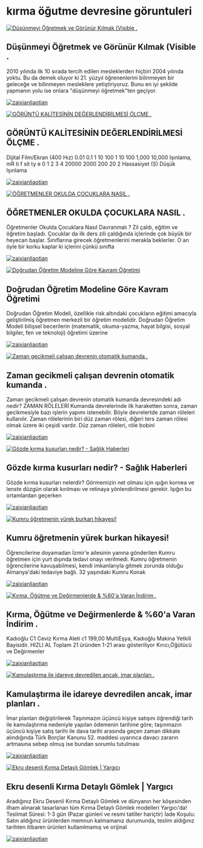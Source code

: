 # kırma öğutme devresine göruntuleri
<a href="https://mnn.zoosnet.net/LR/Chatpre.aspx?id=MNN94995150&p=https://topgrinding.com/" target="_blank">![Düşünmeyi Öğretmek ve Görünür Kılmak (Visible .](https://github.com/technlg/images/blob/main/31.jpg)</a>
## Düşünmeyi Öğretmek ve Görünür Kılmak (Visible .
2010 yılında ilk 10 sırada tercih edilen mesleklerden hiçbiri 2004 yılında yoktu. Bu da demek oluyor ki 21. yüzyıl öğrenenlerini bilinmeyen bir geleceğe ve bilinmeyen mesleklere yetiştiriyoruz. Bunu en iyi şekilde yapmanın yolu ise onlara "düşünmeyi öğretmek"ten geçiyor. 
<a href="https://mnn.zoosnet.net/LR/Chatpre.aspx?id=MNN94995150&p=https://topgrinding.com/" target="_blank"><img src="https://github.com/technlg/images/raw/main/chat11.jpg" alt="zaixianliaotian"/></a><a href="//whatsapp.shibangsoft.com/WhatsApp.php" ><img src="https://github.com/technlg/images/raw/main/chat11.png" alt=""></a>
<a href="https://mnn.zoosnet.net/LR/Chatpre.aspx?id=MNN94995150&p=https://topgrinding.com/" target="_blank">![GÖRÜNTÜ KALİTESİNİN DEĞERLENDİRİLMESİ ÖLÇME .](https://github.com/technlg/images/blob/main/14.jpg)</a>
## GÖRÜNTÜ KALİTESİNİN DEĞERLENDİRİLMESİ ÖLÇME .
Dijital Film/Ekran (400 Hız) 0.01 0.1 1 10 100 1 10 100 1,000 10,000 Işınlama, mR ti f sit ty e 0 1 2 3 4 20000 2000 200 20 2 Hassasiyet (S) Düşük Işınlama 
<a href="https://mnn.zoosnet.net/LR/Chatpre.aspx?id=MNN94995150&p=https://topgrinding.com/" target="_blank"><img src="https://github.com/technlg/images/raw/main/chat11.jpg" alt="zaixianliaotian"/></a><a href="//whatsapp.shibangsoft.com/WhatsApp.php" ><img src="https://github.com/technlg/images/raw/main/chat11.png" alt=""></a>
<a href="https://mnn.zoosnet.net/LR/Chatpre.aspx?id=MNN94995150&p=https://topgrinding.com/" target="_blank">![ÖĞRETMENLER OKULDA ÇOCUKLARA NASIL .](https://github.com/technlg/images/blob/main/60.jpg)</a>
## ÖĞRETMENLER OKULDA ÇOCUKLARA NASIL .
Öğretmenler Okulda Çocuklara Nasıl Davranmalı ? Zil çaldı, eğitim ve öğretim başladı. Çocuklar da ilk ders zili çaldığında içlerinde çok büyük bir heyecan başlar. Sınıflarına girecek öğretmenlerini merakla beklerler. O an öyle bir korku kaplar ki içlerini çünkü sınıfta 
<a href="https://mnn.zoosnet.net/LR/Chatpre.aspx?id=MNN94995150&p=https://topgrinding.com/" target="_blank"><img src="https://github.com/technlg/images/raw/main/chat11.jpg" alt="zaixianliaotian"/></a><a href="//whatsapp.shibangsoft.com/WhatsApp.php" ><img src="https://github.com/technlg/images/raw/main/chat11.png" alt=""></a>
<a href="https://mnn.zoosnet.net/LR/Chatpre.aspx?id=MNN94995150&p=https://topgrinding.com/" target="_blank">![Doğrudan Öğretim Modeline Göre Kavram Öğretimi](https://github.com/technlg/images/blob/main/4.jpg)</a>
## Doğrudan Öğretim Modeline Göre Kavram Öğretimi
Doğrudan Öğretim Modeli, özellikle risk altındaki çocukların eğitimi amacıyla geliştirilmiş öğretmen merkezli bir öğretim modelidir. Doğrudan Öğretim Modeli bilişsel becerilerin (matematik, okuma-yazma, hayat bilgisi, sosyal bilgiler, fen ve teknoloji) öğretimi üzerine 
<a href="https://mnn.zoosnet.net/LR/Chatpre.aspx?id=MNN94995150&p=https://topgrinding.com/" target="_blank"><img src="https://github.com/technlg/images/raw/main/chat11.jpg" alt="zaixianliaotian"/></a><a href="//whatsapp.shibangsoft.com/WhatsApp.php" ><img src="https://github.com/technlg/images/raw/main/chat11.png" alt=""></a>
<a href="https://mnn.zoosnet.net/LR/Chatpre.aspx?id=MNN94995150&p=https://topgrinding.com/" target="_blank">![Zaman gecikmeli çalışan devrenin otomatik kumanda .](https://github.com/technlg/images/blob/main/25.jpg)</a>
## Zaman gecikmeli çalışan devrenin otomatik kumanda .
Zaman gecikmeli çalışan devrenin otomatik kumanda devresindeki adı nedir? ZAMAN RÖLELERİ Kumanda devrelerinde ilk haraketten sonra, zaman gecikmesiyle bazı işlerin yapımı istenebilir. Böyle devrelertde zaman röleleri kullanılır. Zaman rölelerinin biri düz zaman rölesi, diğeri ters zaman rölesi olmak üzere iki çeşidi vardır. Düz zaman röleleri, röle bobini 
<a href="https://mnn.zoosnet.net/LR/Chatpre.aspx?id=MNN94995150&p=https://topgrinding.com/" target="_blank"><img src="https://github.com/technlg/images/raw/main/chat11.jpg" alt="zaixianliaotian"/></a><a href="//whatsapp.shibangsoft.com/WhatsApp.php" ><img src="https://github.com/technlg/images/raw/main/chat11.png" alt=""></a>
<a href="https://mnn.zoosnet.net/LR/Chatpre.aspx?id=MNN94995150&p=https://topgrinding.com/" target="_blank">![Gözde kırma kusurları nedir? - Sağlık Haberleri](https://github.com/technlg/images/blob/main/12.jpg)</a>
## Gözde kırma kusurları nedir? - Sağlık Haberleri
Gözde kırma kusurları nelerdir? Görmemizin net olması için ışığın kornea ve lenste düzgün olarak kırılması ve retinaya yönlendirilmesi gerekir. Işığın bu ortamlardan geçerken 
<a href="https://mnn.zoosnet.net/LR/Chatpre.aspx?id=MNN94995150&p=https://topgrinding.com/" target="_blank"><img src="https://github.com/technlg/images/raw/main/chat11.jpg" alt="zaixianliaotian"/></a><a href="//whatsapp.shibangsoft.com/WhatsApp.php" ><img src="https://github.com/technlg/images/raw/main/chat11.png" alt=""></a>
<a href="https://mnn.zoosnet.net/LR/Chatpre.aspx?id=MNN94995150&p=https://topgrinding.com/" target="_blank">![Kumru öğretmenin yürek burkan hikayesi!](https://github.com/technlg/images/blob/main/23.jpg)</a>
## Kumru öğretmenin yürek burkan hikayesi!
Öğrencilerine doyamadan İzmir'e ailesinin yanına gönderilen Kumru öğretmen için yurt dışında tedavi onayı verilmedi. Kumru öğretmenin öğrencilerine kavuşabilmesi, kendi imkanlarıyla gitmek zorunda olduğu Almanya'daki tedaviye bağlı. 32 yaşındaki Kumru Konak 
<a href="https://mnn.zoosnet.net/LR/Chatpre.aspx?id=MNN94995150&p=https://topgrinding.com/" target="_blank"><img src="https://github.com/technlg/images/raw/main/chat11.jpg" alt="zaixianliaotian"/></a><a href="//whatsapp.shibangsoft.com/WhatsApp.php" ><img src="https://github.com/technlg/images/raw/main/chat11.png" alt=""></a>
<a href="https://mnn.zoosnet.net/LR/Chatpre.aspx?id=MNN94995150&p=https://topgrinding.com/" target="_blank">![Kırma, Öğütme ve Değirmenlerde & %60'a Varan İndirim .](https://github.com/technlg/images/blob/main/1.jpg)</a>
## Kırma, Öğütme ve Değirmenlerde & %60'a Varan İndirim .
Kadıoğlu C1 Ceviz Kırma Aleti c1 199,00 MultiEşya, Kadıoğlu Makina Yetkili Bayisidir. HIZLI AL Toplam 21 üründen 1-21 arası gösteriliyor Kırıcı,Öğütücü ve Değirmenler 
<a href="https://mnn.zoosnet.net/LR/Chatpre.aspx?id=MNN94995150&p=https://topgrinding.com/" target="_blank"><img src="https://github.com/technlg/images/raw/main/chat11.jpg" alt="zaixianliaotian"/></a><a href="//whatsapp.shibangsoft.com/WhatsApp.php" ><img src="https://github.com/technlg/images/raw/main/chat11.png" alt=""></a>
<a href="https://mnn.zoosnet.net/LR/Chatpre.aspx?id=MNN94995150&p=https://topgrinding.com/" target="_blank">![Kamulaştırma ile idareye devredilen ancak, imar planları .](https://github.com/technlg/images/blob/main/2.jpg)</a>
## Kamulaştırma ile idareye devredilen ancak, imar planları .
İmar planları değiştirilerek Taşınmazın üçüncü kişiye satışını öğrendiği tarih ile kamulaştırma nedeniyle yapılan ödemenin tarihine göre; taşınmazın üçüncü kişiye satış tarihi ile dava tarihi arasında geçen zaman dikkate alındığında Türk Borçlar Kanunu 52. maddesi uyarınca davacı zararın artmasına sebep olmuş ise bundan sorumlu tutulması 
<a href="https://mnn.zoosnet.net/LR/Chatpre.aspx?id=MNN94995150&p=https://topgrinding.com/" target="_blank"><img src="https://github.com/technlg/images/raw/main/chat11.jpg" alt="zaixianliaotian"/></a><a href="//whatsapp.shibangsoft.com/WhatsApp.php" ><img src="https://github.com/technlg/images/raw/main/chat11.png" alt=""></a>
<a href="https://mnn.zoosnet.net/LR/Chatpre.aspx?id=MNN94995150&p=https://topgrinding.com/" target="_blank">![Ekru desenli Kırma Detaylı Gömlek | Yargıcı](https://github.com/technlg/images/blob/main/61.jpg)</a>
## Ekru desenli Kırma Detaylı Gömlek | Yargıcı
Aradığınız Ekru Desenli Kırma Detaylı Gömlek ve dünyanın her köşesinden ilham alınarak tasarlanan tüm Kırma Detaylı Gömlek modelleri Yargıcı'da! Teslimat Süresi: 1-3 gün (Pazar günleri ve resmi tatiller hariçtir) İade Koşulu: Satın aldığınız ürünlerden memnun kalmamanız durumunda, teslim aldığınız tarihten itibaren ürünleri kullanılmamış ve orijinal 
<a href="https://mnn.zoosnet.net/LR/Chatpre.aspx?id=MNN94995150&p=https://topgrinding.com/" target="_blank"><img src="https://github.com/technlg/images/raw/main/chat11.jpg" alt="zaixianliaotian"/></a><a href="//whatsapp.shibangsoft.com/WhatsApp.php" ><img src="https://github.com/technlg/images/raw/main/chat11.png" alt=""></a>
